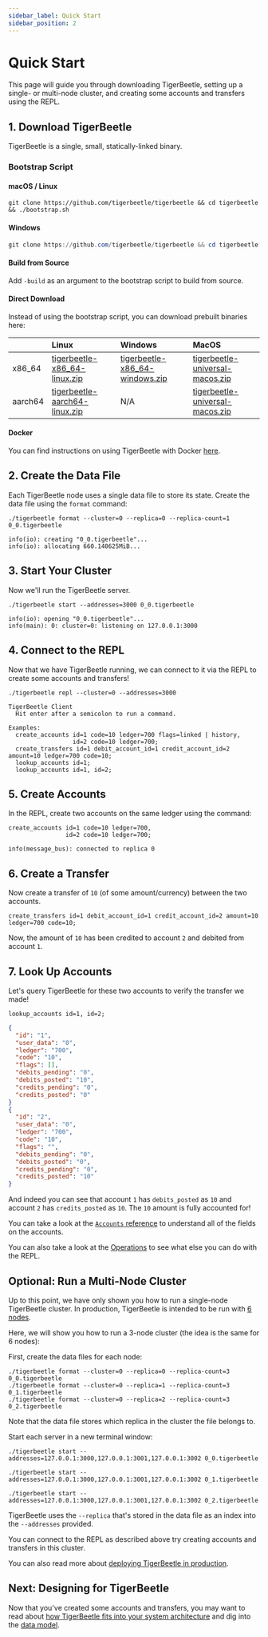 ```yaml
---
sidebar_label: Quick Start
sidebar_position: 2
---
```


# Quick Start

This page will guide you through downloading TigerBeetle, setting up a single-
or multi-node cluster, and creating some accounts and transfers using the REPL.

## 1. Download TigerBeetle

TigerBeetle is a single, small, statically-linked binary.

### Bootstrap Script

#### macOS / Linux

```shell
git clone https://github.com/tigerbeetle/tigerbeetle && cd tigerbeetle && ./bootstrap.sh
```

#### Windows

```powershell
git clone https://github.com/tigerbeetle/tigerbeetle && cd tigerbeetle && .\bootstrap.ps1
```

#### Build from Source

Add `-build` as an argument to the bootstrap script to build from source.

#### Direct Download

Instead of using the bootstrap script, you can download prebuilt binaries here:

|         | Linux                           | Windows                          | MacOS                             |
| :------ | :------------------------------ | :------------------------------- | :-------------------------------- |
| x86_64  | [tigerbeetle-x86_64-linux.zip]  | [tigerbeetle-x86_64-windows.zip] | [tigerbeetle-universal-macos.zip] |
| aarch64 | [tigerbeetle-aarch64-linux.zip] | N/A                              | [tigerbeetle-universal-macos.zip] |

[tigerbeetle-aarch64-linux.zip]:
  https://github.com/tigerbeetle/tigerbeetle/releases/latest/download/tigerbeetle-aarch64-linux.zip
[tigerbeetle-universal-macos.zip]:
  https://github.com/tigerbeetle/tigerbeetle/releases/latest/download/tigerbeetle-universal-macos.zip
[tigerbeetle-x86_64-linux.zip]:
  https://github.com/tigerbeetle/tigerbeetle/releases/latest/download/tigerbeetle-x86_64-linux.zip
[tigerbeetle-x86_64-windows.zip]:
  https://github.com/tigerbeetle/tigerbeetle/releases/latest/download/tigerbeetle-x86_64-windows.zip

#### Docker

You can find instructions on using TigerBeetle with Docker
[here](./deploy/docker.md).

## 2. Create the Data File

Each TigerBeetle node uses a single data file to store its state. Create the
data file using the `format` command:

```console
./tigerbeetle format --cluster=0 --replica=0 --replica-count=1 0_0.tigerbeetle
```

```console
info(io): creating "0_0.tigerbeetle"...
info(io): allocating 660.140625MiB...
```

## 3. Start Your Cluster

Now we'll run the TigerBeetle server.

```console
./tigerbeetle start --addresses=3000 0_0.tigerbeetle
```

```console
info(io): opening "0_0.tigerbeetle"...
info(main): 0: cluster=0: listening on 127.0.0.1:3000
```

## 4. Connect to the REPL

Now that we have TigerBeetle running, we can connect to it via the REPL to
create some accounts and transfers!

```console
./tigerbeetle repl --cluster=0 --addresses=3000
```

```console
TigerBeetle Client
  Hit enter after a semicolon to run a command.

Examples:
  create_accounts id=1 code=10 ledger=700 flags=linked | history,
                  id=2 code=10 ledger=700;
  create_transfers id=1 debit_account_id=1 credit_account_id=2 amount=10 ledger=700 code=10;
  lookup_accounts id=1;
  lookup_accounts id=1, id=2;
```

## 5. Create Accounts

In the REPL, create two accounts on the same ledger using the command:

```console
create_accounts id=1 code=10 ledger=700,
                id=2 code=10 ledger=700;
```

```console
info(message_bus): connected to replica 0
```

## 6. Create a Transfer

Now create a transfer of `10` (of some amount/currency) between the two
accounts.

```console
create_transfers id=1 debit_account_id=1 credit_account_id=2 amount=10 ledger=700 code=10;
```

Now, the amount of `10` has been credited to account `2` and debited from
account `1`.

## 7. Look Up Accounts

Let's query TigerBeetle for these two accounts to verify the transfer we made!

```console
lookup_accounts id=1, id=2;
```

```json
{
  "id": "1",
  "user_data": "0",
  "ledger": "700",
  "code": "10",
  "flags": [],
  "debits_pending": "0",
  "debits_posted": "10",
  "credits_pending": "0",
  "credits_posted": "0"
}
{
  "id": "2",
  "user_data": "0",
  "ledger": "700",
  "code": "10",
  "flags": "",
  "debits_pending": "0",
  "debits_posted": "0",
  "credits_pending": "0",
  "credits_posted": "10"
}
```

And indeed you can see that account `1` has `debits_posted` as `10` and account
`2` has `credits_posted` as `10`. The `10` amount is fully accounted for!

You can take a look at the [`Accounts` reference](./reference/accounts.md) to
understand all of the fields on the accounts.

You can also take a look at the [Operations](./reference/operations/index.md) to
see what else you can do with the REPL.

## Optional: Run a Multi-Node Cluster

Up to this point, we have only shown you how to run a single-node TigerBeetle
cluster. In production, TigerBeetle is intended to be run with
[6 nodes](./deploy/cluster.md).

Here, we will show you how to run a 3-node cluster (the idea is the same for 6
nodes):

First, create the data files for each node:

```console
./tigerbeetle format --cluster=0 --replica=0 --replica-count=3 0_0.tigerbeetle
./tigerbeetle format --cluster=0 --replica=1 --replica-count=3 0_1.tigerbeetle
./tigerbeetle format --cluster=0 --replica=2 --replica-count=3 0_2.tigerbeetle
```

Note that the data file stores which replica in the cluster the file belongs to.

Start each server in a new terminal window:

```console
./tigerbeetle start --addresses=127.0.0.1:3000,127.0.0.1:3001,127.0.0.1:3002 0_0.tigerbeetle
```

```console
./tigerbeetle start --addresses=127.0.0.1:3000,127.0.0.1:3001,127.0.0.1:3002 0_1.tigerbeetle
```

```console
./tigerbeetle start --addresses=127.0.0.1:3000,127.0.0.1:3001,127.0.0.1:3002 0_2.tigerbeetle
```

TigerBeetle uses the `--replica` that's stored in the data file as an index into
the `--addresses` provided.

You can connect to the REPL as described above try creating accounts and
transfers in this cluster.

You can also read more about
[deploying TigerBeetle in production](./deploy/cluster.md).

## Next: Designing for TigerBeetle

Now that you've created some accounts and transfers, you may want to read about
[how TigerBeetle fits into your system architecture](./develop/system-architecture.md)
and dig into the [data model](./develop/data-modeling.md).
